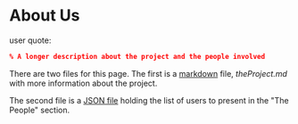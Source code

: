 # About Us

user quote:
```json
% A longer description about the project and the people involved
```

There are two files for this page. The first is a [markdown](https://markdown-it.github.io/) file, _theProject.md_ with more information about the project.

The second file is a [JSON file](https://www.json.org/json-en.html)
 holding the list of users to present in the "The People" section.

